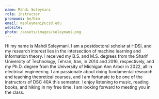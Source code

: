 ```yaml
---
name: Mahdi Soleymani
role: Instructor
pronouns: he/him
email: msoleymani@ucsd.edu
website: 
photo: /assets/images/soleymani.png
---
```

Hi my name is Mahdi Soleymani. I am a postdoctoral scholar at HDSI, and my research interest lies in the intersection of machine learning and information theory. I received my B.S. and M.S. degrees from the Sharif University of Technology, Tehran, Iran, in 2014 and 2016, respectively, and my Ph.D. degree from the University of Michigan Ann Arbor in 2022, all in electrical engineering. I am passionate about doing fundamental research and teaching theoretical courses, and I am fortunate to be one of the instructors of DSC 40A this semester. I enjoy listening to music, reading books, and hiking in my free time. I am looking forward to meeting you in the class.